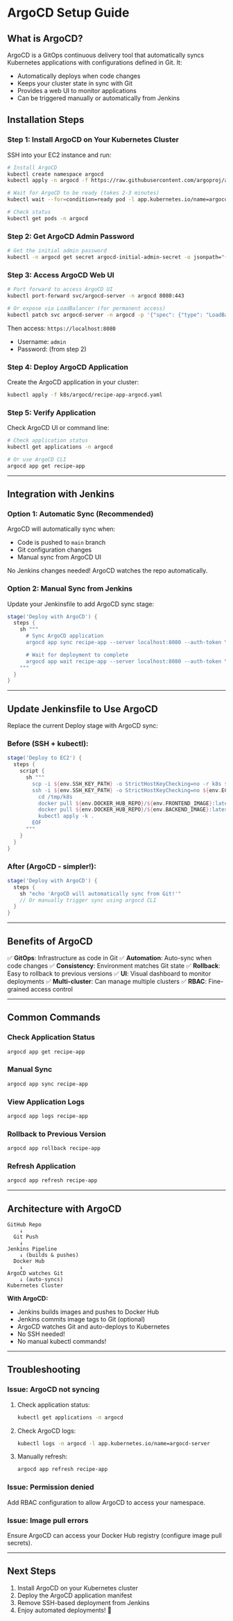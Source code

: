 # ArgoCD Setup Guide

## What is ArgoCD?

ArgoCD is a GitOps continuous delivery tool that automatically syncs Kubernetes applications with configurations defined in Git. It:

-   Automatically deploys when code changes
-   Keeps your cluster state in sync with Git
-   Provides a web UI to monitor applications
-   Can be triggered manually or automatically from Jenkins

## Installation Steps

### Step 1: Install ArgoCD on Your Kubernetes Cluster

SSH into your EC2 instance and run:

```bash
# Install ArgoCD
kubectl create namespace argocd
kubectl apply -n argocd -f https://raw.githubusercontent.com/argoproj/argo-cd/stable/manifests/install.yaml

# Wait for ArgoCD to be ready (takes 2-3 minutes)
kubectl wait --for=condition=ready pod -l app.kubernetes.io/name=argocd-server -n argocd --timeout=90s

# Check status
kubectl get pods -n argocd
```

### Step 2: Get ArgoCD Admin Password

```bash
# Get the initial admin password
kubectl -n argocd get secret argocd-initial-admin-secret -o jsonpath="{.data.password}" | base64 -d && echo
```

### Step 3: Access ArgoCD Web UI

```bash
# Port forward to access ArgoCD UI
kubectl port-forward svc/argocd-server -n argocd 8080:443

# Or expose via LoadBalancer (for permanent access)
kubectl patch svc argocd-server -n argocd -p '{"spec": {"type": "LoadBalancer"}}'
```

Then access: `https://localhost:8080`

-   Username: `admin`
-   Password: (from step 2)

### Step 4: Deploy ArgoCD Application

Create the ArgoCD application in your cluster:

```bash
kubectl apply -f k8s/argocd/recipe-app-argocd.yaml
```

### Step 5: Verify Application

Check ArgoCD UI or command line:

```bash
# Check application status
kubectl get applications -n argocd

# Or use ArgoCD CLI
argocd app get recipe-app
```

---

## Integration with Jenkins

### Option 1: Automatic Sync (Recommended)

ArgoCD will automatically sync when:

-   Code is pushed to `main` branch
-   Git configuration changes
-   Manual sync from ArgoCD UI

No Jenkins changes needed! ArgoCD watches the repo automatically.

### Option 2: Manual Sync from Jenkins

Update your Jenkinsfile to add ArgoCD sync stage:

```groovy
stage('Deploy with ArgoCD') {
  steps {
    sh """
      # Sync ArgoCD application
      argocd app sync recipe-app --server localhost:8080 --auth-token YOUR_TOKEN

      # Wait for deployment to complete
      argocd app wait recipe-app --server localhost:8080 --auth-token YOUR_TOKEN
    """
  }
}
```

---

## Update Jenkinsfile to Use ArgoCD

Replace the current Deploy stage with ArgoCD sync:

### Before (SSH + kubectl):

```groovy
stage('Deploy to EC2') {
  steps {
    script {
      sh """
        scp -i ${env.SSH_KEY_PATH} -o StrictHostKeyChecking=no -r k8s ${env.EC2_USER}@${env.EC2_HOST}:/tmp/
        ssh -i ${env.SSH_KEY_PATH} -o StrictHostKeyChecking=no ${env.EC2_USER}@${env.EC2_HOST} << 'EOF'
          cd /tmp/k8s
          docker pull ${env.DOCKER_HUB_REPO}/${env.FRONTEND_IMAGE}:latest
          docker pull ${env.DOCKER_HUB_REPO}/${env.BACKEND_IMAGE}:latest
          kubectl apply -k .
        EOF
      """
    }
  }
}
```

### After (ArgoCD - simpler!):

```groovy
stage('Deploy with ArgoCD') {
  steps {
    sh "echo 'ArgoCD will automatically sync from Git!'"
    // Or manually trigger sync using argocd CLI
  }
}
```

---

## Benefits of ArgoCD

✅ **GitOps**: Infrastructure as code in Git
✅ **Automation**: Auto-sync when code changes
✅ **Consistency**: Environment matches Git state
✅ **Rollback**: Easy to rollback to previous versions
✅ **UI**: Visual dashboard to monitor deployments
✅ **Multi-cluster**: Can manage multiple clusters
✅ **RBAC**: Fine-grained access control

---

## Common Commands

### Check Application Status

```bash
argocd app get recipe-app
```

### Manual Sync

```bash
argocd app sync recipe-app
```

### View Application Logs

```bash
argocd app logs recipe-app
```

### Rollback to Previous Version

```bash
argocd app rollback recipe-app
```

### Refresh Application

```bash
argocd app refresh recipe-app
```

---

## Architecture with ArgoCD

```
GitHub Repo
    ↓
  Git Push
    ↓
Jenkins Pipeline
    ↓ (builds & pushes)
  Docker Hub
    ↓
ArgoCD watches Git
    ↓ (auto-syncs)
Kubernetes Cluster
```

**With ArgoCD:**

-   Jenkins builds images and pushes to Docker Hub
-   Jenkins commits image tags to Git (optional)
-   ArgoCD watches Git and auto-deploys to Kubernetes
-   No SSH needed!
-   No manual kubectl commands!

---

## Troubleshooting

### Issue: ArgoCD not syncing

1. Check application status:

    ```bash
    kubectl get applications -n argocd
    ```

2. Check ArgoCD logs:

    ```bash
    kubectl logs -n argocd -l app.kubernetes.io/name=argocd-server
    ```

3. Manually refresh:
    ```bash
    argocd app refresh recipe-app
    ```

### Issue: Permission denied

Add RBAC configuration to allow ArgoCD to access your namespace.

### Issue: Image pull errors

Ensure ArgoCD can access your Docker Hub registry (configure image pull secrets).

---

## Next Steps

1. Install ArgoCD on your Kubernetes cluster
2. Deploy the ArgoCD application manifest
3. Remove SSH-based deployment from Jenkins
4. Enjoy automated deployments! 🎉
